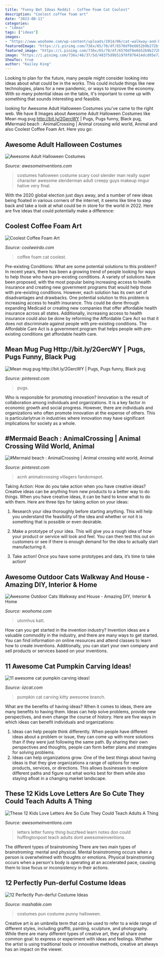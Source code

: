 ```yaml
---
title: "Funny Bet Ideas Reddit - Coffee Foam Cat Coolest"
description: "Coolest coffee foam art"
date: "2023-08-11"
categories:
- "ideas"
tags: ["ideas"]
images:
- "https://www.woohome.com/wp-content/uploads/2014/06/cat-walkway-and-house-3.jpg"
featuredImage: "https://i.pinimg.com/736x/65/70/df/6570df0e6652b9b272bf1d0dd82e3df4.jpg"
featured_image: "https://i.pinimg.com/736x/65/70/df/6570df0e6652b9b272bf1d0dd82e3df4.jpg"
image: "https://i.pinimg.com/736x/48/37/5d/48375d9b51978f876414dcd05e723565.jpg"
ShowToc: true
author: "Kailey King"
---
```



Looking to plan for the future, many people might consider looking into ideas about what could be in the works. This could include things like new technologies, plans for a new pandemic, or ways to improve the economy. With so many potential ideas on the table, it's important to come up with something that sounds interesting and feasible.

	

		
looking for Awesome Adult Halloween Costumes you've came to the right web. We have 8 Images about Awesome Adult Halloween Costumes like Mean mug pug http://bit.ly/2GercWY | Pugs, Pugs funny, Black pug, #Mermaid beach : AnimalCrossing | Animal crossing wild world, Animal and also Coolest Coffee Foam Art. Here you go:
		
    
## Awesome Adult Halloween Costumes

<img loading=lazy src="http://www.awesomeinventions.com/wp-content/uploads/2014/09/slender-man-costume.jpg" onerror="this.onerror=null;this.src='https://tse1.mm.bing.net/th?id=OIP.SZXYSyl3j8QE_KR_51WnmQHaLG&amp;pid=15.1';" alt="Awesome Adult Halloween Costumes">

_Source: awesomeinventions.com_

>costumes halloween costume scary cool slender man really super character awesome slenderman adult creepy guys makeup imgur hative very final. 

	

With the 2020 global election just days away, and a number of new ideas being floated in various corners of the internet, it seems like time to step back and take a look at what could be in store for the world in 2022. Here are five ideas that could potentially make a difference: 

    
## Coolest Coffee Foam Art

<img loading=lazy src="https://www.vyperlook.com/wp-content/uploads/2013/02/coffee-cat-foam-art.jpg" onerror="this.onerror=null;this.src='https://tse2.mm.bing.net/th?id=OIP.AjL4aJwoalyqaLHCF4oydAHaLG&amp;pid=15.1';" alt="Coolest Coffee Foam Art">

_Source: coolweirdo.com_

>coffee foam cat coolest. 

	

Pre-existing Conditions: What are some potential solutions to this problem?
In recent years, there has been a growing trend of people looking for ways to help those who have pre-existing conditions. A variety of solutions have been proposed, with the most popular being increasing access to health insurance and creating new government programs that would help those with pre-existing conditions. However, each solution has its own set of disadvantages and drawbacks. One potential solution to this problem is increasing access to health insurance. This could be done through expanding Medicaid or creating new companies that offer affordable health insurance across all states. Additionally, increasing access to health insurance could also be done by reforming the Affordable Care Act so that it does not discriminate against people with pre-existing conditions. The Affordable Care Act is a government program that helps people with pre-existing conditions get affordable health care.

    
## Mean Mug Pug Http://bit.ly/2GercWY | Pugs, Pugs Funny, Black Pug

<img loading=lazy src="https://i.pinimg.com/736x/65/70/df/6570df0e6652b9b272bf1d0dd82e3df4.jpg" onerror="this.onerror=null;this.src='https://tse1.mm.bing.net/th?id=OIP.SKYCQBDIsJsXu4mOER-5qgHaJ3&amp;pid=15.1';" alt="Mean mug pug http://bit.ly/2GercWY | Pugs, Pugs funny, Black pug">

_Source: pinterest.com_

>pugs. 

	

Who is responsible for promoting innovation?
Innovation is the result of collaboration among individuals and organizations. It is a key factor in economic growth and social progress. However, there are individuals and organizations who often promote innovation at the expense of others. This is particularlytrue in industries where innovation may have significant implications for society as a whole.

    
## #Mermaid Beach : AnimalCrossing | Animal Crossing Wild World, Animal

<img loading=lazy src="https://i.pinimg.com/736x/48/37/5d/48375d9b51978f876414dcd05e723565.jpg" onerror="this.onerror=null;this.src='https://tse1.mm.bing.net/th?id=OIP.5po4-IDXqVSD6Zintk8cGAHaEK&amp;pid=15.1';" alt="#Mermaid beach : AnimalCrossing | Animal crossing wild world, Animal">

_Source: pinterest.com_

>acnh animalcrossing villagers fandomspot. 

	

Taking Action: How do you take action when you have creative ideas?
Creative ideas can be anything from new products to a better way to do things. When you have creative ideas, it can be hard to know what to do with them. Here are three tips for taking action on your ideas:
1. Research your idea thoroughly before starting anything. This will help you understand the feasibility of the idea and whether or not it is something that is possible or even desirable.

2. Make a prototype of your idea. This will give you a rough idea of how your product or service will look and feel. You can then test this out on customers or see if there is enough demand for the idea to actually start manufacturing it.

3. Take action! Once you have some prototypes and data, it’s time to take action!

    
## Awesome Outdoor Cats Walkway And House - Amazing DIY, Interior &amp; Home

<img loading=lazy src="https://www.woohome.com/wp-content/uploads/2014/06/cat-walkway-and-house-3.jpg" onerror="this.onerror=null;this.src='https://tse3.mm.bing.net/th?id=OIP.an4Q4GWCu3CQN-nTO0XdWQHaJ4&amp;pid=15.1';" alt="Awesome Outdoor Cats Walkway and House - Amazing DIY, Interior &amp; Home">

_Source: woohome.com_

>utomhus katt. 

	

How can you get started in the invention industry?
Invention ideas are a valuable commodity in the industry, and there are many ways to get started. You can find information on online resources and attend classes to learn how to create inventions. Additionally, you can start your own company and sell products or services based on your inventions.

    
## 11 Awesome Cat Pumpkin Carving Ideas!

<img loading=lazy src="https://www.iizcat.com/uploads/2016/10/f9iui-cp4.jpg" onerror="this.onerror=null;this.src='https://tse4.mm.bing.net/th?id=OIP._cZSPN-EZElVoRlaZlp3CgAAAA&amp;pid=15.1';" alt="11 awesome cat pumpkin carving ideas!">

_Source: iizcat.com_

>pumpkin cat carving kitty awesome branch. 

	

What are the benefits of having ideas?
When it comes to ideas, there are many benefits to having them. Ideas can help solve problems, provide new perspectives, and even change the course of history. Here are five ways in which ideas can benefit individuals and organizations: 
1. Ideas can help people think differently. When people have different ideas about a problem or issue, they can come up with more solutions than if they were just following the same path. By sharing their own perspectives and thoughts, people can form better plans and strategies for solving problems. 
2. Ideas can help organizations grow. One of the best things about having ideas is that they give organizations a range of options for new products, services, or directions. This allows businesses to explore different paths and figure out what works best for them while also staying afloat in a changing market landscape. 

    
## These 12 Kids Love Letters Are So Cute They Could Teach Adults A Thing

<img loading=lazy src="http://www.awesomeinventions.com/wp-content/uploads/2015/01/dont-show-letter.jpg" onerror="this.onerror=null;this.src='https://tse1.mm.bing.net/th?id=OIP.MlowHts3bCYnq_AXYzmoqQHaLH&amp;pid=15.1';" alt="These 12 Kids Love Letters Are So Cute They Could Teach Adults A Thing">

_Source: awesomeinventions.com_

>letters letter funny thing buzzfeed learn notes don could huffingtonpost teach adults dont awesomeinventions. 

	

The different types of brainstroming
There are two main types of brainstroming: mental and physical. Mental brainstroming occurs when a person is overwhelmed with thoughts or emotions. Physical brainstroming occurs when a person's body is operating at an accelerated pace, causing them to lose focus or inconsistency in their actions.

    
## 12 Perfectly Pun-derful Costume Ideas

<img loading=lazy src="https://i.imgur.com/X5hZZvD.jpg" onerror="this.onerror=null;this.src='https://tse4.mm.bing.net/th?id=OIP.572nBzVroXz-T0wlxTB8sAAAAA&amp;pid=15.1';" alt="12 Perfectly Pun-derful Costume Ideas">

_Source: mashable.com_

>costumes pun costume punny halloween. 

	

Creative art is an umbrella term that can be used to refer to a wide range of different styles, including graffiti, painting, sculpture, and photography. While there are many different types of creative art, they all share one common goal: to express or experiment with ideas and feelings. Whether the artist is using traditional tools or innovative methods, creative art always has an impact on the viewer.

